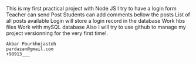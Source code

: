 This is my first practical project with Node JS
I try to have a 
    login form
    Teacher can send Post
    Students can add comments bellow the posts
    List of all posts available
    Login will store a login record in the database
    Work hbs files
    Work with mySQL database
Also I will try to use github to manage my project versionning for the very first time!.

    Akbar Pourkhojasteh
    pardazan@gmail.com
    +98913___